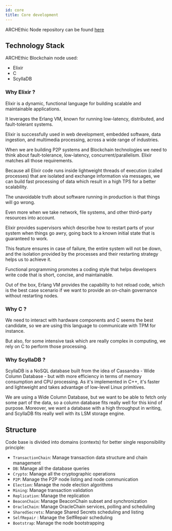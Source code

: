 ```yaml
---
id: core
title: Core development
---
```


ARCHEthic Node repository can be found [here](https://github.com/archethic-foundation/archethic-node)


## Technology Stack

ARCHEthic Blockchain node used:
- Elixir
- C
- ScyllaDB

### Why Elixir ?

Elixir is a dynamic, functional language for building scalable and maintainable applications.

It leverages the Erlang VM, known for running low-latency, distributed, and fault-tolerant systems. 

Elixir is successfully used in web development, embedded software, data ingestion, and multimedia processing, across a wide range of industries.

When we are building P2P systems and Blockchain technologies we need to think about fault-tolerance, low-latency, concurrent/parallelism.
Elixir matches all those requirements.

Because all Elixir code runs inside lightweight threads of execution (called processes) that are isolated and exchange information via messages, we can build fast
processing of data which result in a high TPS for a better scalability.

The unavoidable truth about software running in production is that things will go wrong.

Even more when we take network, file systems, and other third-party resources into account.

Elixir provides supervisors which describe how to restart parts of your system when things go awry, going back to a known initial state that is guaranteed to work.

This feature ensures in case of failure, the entire system will not be down, and the isolation provided by the processes and their restarting strategy helps us to achieve it.

Functional programming promotes a coding style that helps developers write code that is short, concise, and maintainable.

Out of the box, Erlang VM provides the capability to hot reload code, which is the best case scenario if we want to provide an on-chain governance without restarting nodes.

### Why C ?

We need to interact with hardware components and C seems the best candidate, so we are using this language to communicate with TPM for instance.

But also, for some intensive task which are really complex in computing, we rely on C to perform those processing.

### Why ScyllaDB ?

ScyllaDB is a NoSQL database built from the idea of Cassandra - Wide Column Database - but with more efficiency in terms of memory consumption and CPU processing.
As it's implemented in C++, it's faster and lightweight and takes advantage of low-level Linux primitives.

We are using a Wide Column Database, but we want to be able to fetch only some part of the data, so a column database fits really well for this kind of purpose.
Moreover, we want a database with a high throughput in writing, and ScyllaDB fits really well with its LSM storage engine.

## Structure

Code base is divided into domains (contexts) for better single responsibility principle:
- `TransactionChain`: Manage transaction data structure and chain management
- `DB`: Manage all the database queries
- `Crypto`: Manage all the cryptographic operations
- `P2P`: Manage the P2P node listing and node communication
- `Election`: Manage the node election algorithms
- `Mining`: Manage transaction validation
- `Replication`: Manage the replication
- `BeaconChain`: Manage BeaconChain subset and synchronization
- `OracleChain`: Manage OracleChain services, polling and scheduling
- `SharedSecrets`: Manage Shared Secrets scheduling and listing
- `SelfRepair` : Manage the SelfRepair scheduling
- `Bootstrap`: Manage the node bootstrapping
